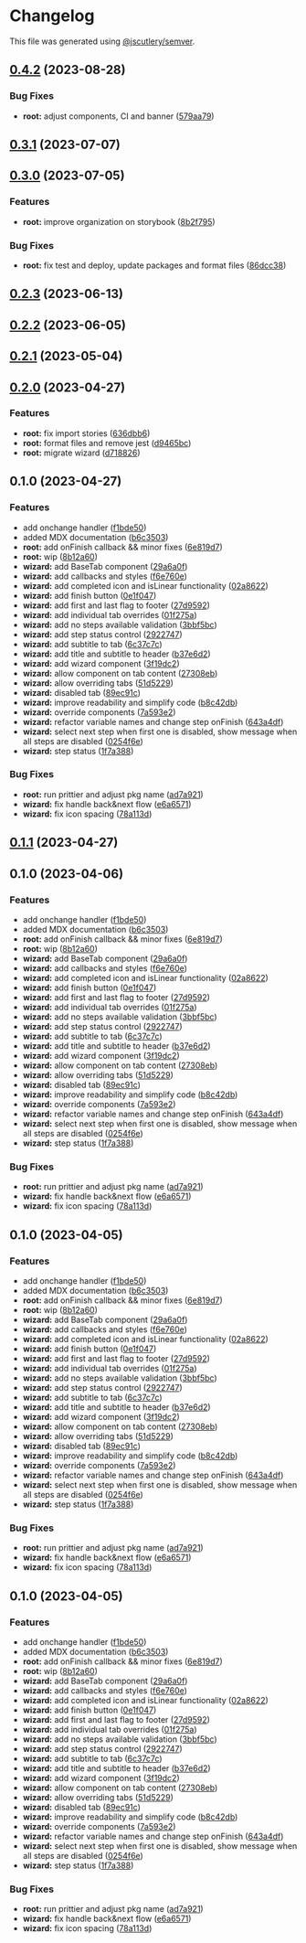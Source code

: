 # Changelog

This file was generated using [@jscutlery/semver](https://github.com/jscutlery/semver).

## [0.4.2](https://github.com/Novatics/novatics-ui/compare/wizard-0.4.1...wizard-0.4.2) (2023-08-28)


### Bug Fixes

* **root:** adjust components, CI and banner ([579aa79](https://github.com/Novatics/novatics-ui/commit/579aa791c1358545b3b8d50be1d00dbbebad0f16))

## [0.3.1](https://github.com/Novatics/novatics-ui/compare/wizard-0.3.0...wizard-0.3.1) (2023-07-07)

## [0.3.0](https://github.com/Novatics/novatics-ui/compare/wizard-0.2.3...wizard-0.3.0) (2023-07-05)


### Features

* **root:** improve organization on storybook ([8b2f795](https://github.com/Novatics/novatics-ui/commit/8b2f795811ab8304bb7d6ce2f56311949b3561d1))


### Bug Fixes

* **root:** fix test and deploy, update packages and format files ([86dcc38](https://github.com/Novatics/novatics-ui/commit/86dcc38a7efde19ca7051746e646663aea19ee28))

## [0.2.3](https://github.com/Novatics/novatics-ui/compare/wizard-0.2.2...wizard-0.2.3) (2023-06-13)

## [0.2.2](https://github.com/Novatics/novatics-ui/compare/wizard-0.2.1...wizard-0.2.2) (2023-06-05)

## [0.2.1](https://github.com/Novatics/novatics-ui/compare/wizard-0.2.0...wizard-0.2.1) (2023-05-04)

## [0.2.0](https://github.com/Novatics/novatics-ui/compare/wizard-0.1.0...wizard-0.2.0) (2023-04-27)


### Features

* **root:** fix import stories ([636dbb6](https://github.com/Novatics/novatics-ui/commit/636dbb6413892ac79bd5869afe247a0c28dd7db1))
* **root:** format files and remove jest ([d9465bc](https://github.com/Novatics/novatics-ui/commit/d9465bc1205be35fa970b607b6cb1d05aca4f756))
* **root:** migrate wizard ([d718826](https://github.com/Novatics/novatics-ui/commit/d718826c42d6b783565f781d74f3b05c774e371a))

## 0.1.0 (2023-04-27)


### Features

* add onchange handler ([f1bde50](https://github.com/Novatics/novatics-ui/commit/f1bde50487c3471496b7ba93aef2524f6b95f3b5))
* added MDX documentation ([b6c3503](https://github.com/Novatics/novatics-ui/commit/b6c3503df3a18e6f1441d8c30e8059478114d6af))
* **root:** add onFinish callback && minor fixes ([6e819d7](https://github.com/Novatics/novatics-ui/commit/6e819d7cd7b31615e39224c41867a8da390fef11))
* **root:** wip ([8b12a60](https://github.com/Novatics/novatics-ui/commit/8b12a60b31b40a5a05fbc6c714a4692d2eed1eea))
* **wizard:** add BaseTab component ([29a6a0f](https://github.com/Novatics/novatics-ui/commit/29a6a0f4f045e027bac73e6b81c7177a48893e5c))
* **wizard:** add callbacks and styles ([f6e760e](https://github.com/Novatics/novatics-ui/commit/f6e760e256e90066dd40399e94ee1a31edd9d095))
* **wizard:** add completed icon and isLinear functionality ([02a8622](https://github.com/Novatics/novatics-ui/commit/02a8622ebaf791a7f4bfdd7116327c9582f209b2))
* **wizard:** add finish button ([0e1f047](https://github.com/Novatics/novatics-ui/commit/0e1f04717026ec660b9ab83ecea8ca42b32a948c))
* **wizard:** add first and last flag to footer ([27d9592](https://github.com/Novatics/novatics-ui/commit/27d959215290a8924b89a6fbeccf7bf90c16ae70))
* **wizard:** add individual tab overrides ([01f275a](https://github.com/Novatics/novatics-ui/commit/01f275a4b23d4d3d65c132a3129acdb1099e42aa))
* **wizard:** add no steps available validation ([3bbf5bc](https://github.com/Novatics/novatics-ui/commit/3bbf5bcedaccaf2fe7e04addad999466ec734f62))
* **wizard:** add step status control ([2922747](https://github.com/Novatics/novatics-ui/commit/29227471ee8712a34571f05dd228bc3834a62bd7))
* **wizard:** add subtitle to tab ([6c37c7c](https://github.com/Novatics/novatics-ui/commit/6c37c7c2241818c2bc3a4a67933cac82c9630c2c))
* **wizard:** add title and subtitle to header ([b37e6d2](https://github.com/Novatics/novatics-ui/commit/b37e6d2b0082150ff0173736e2a0e1fc187b19c7))
* **wizard:** add wizard component ([3f19dc2](https://github.com/Novatics/novatics-ui/commit/3f19dc206bd5c05f8d3d4fcbe84f3e74815692ec))
* **wizard:** allow component on tab content ([27308eb](https://github.com/Novatics/novatics-ui/commit/27308ebc38a895dd6fc8e216a84920cd0bef47e3))
* **wizard:** allow overriding tabs ([51d5229](https://github.com/Novatics/novatics-ui/commit/51d5229b2374f2a7905e23f69f72c555b34d6855))
* **wizard:** disabled tab ([89ec91c](https://github.com/Novatics/novatics-ui/commit/89ec91c20de05d9ae6943c0095f8d3b9024d03ce))
* **wizard:** improve readability and simplify code ([b8c42db](https://github.com/Novatics/novatics-ui/commit/b8c42db5cad5c8d49c3072e0dd9b433eba27dd30))
* **wizard:** override components ([7a593e2](https://github.com/Novatics/novatics-ui/commit/7a593e2e21303baadd198fb9ad45b8846b60ba6e))
* **wizard:** refactor variable names and change step onFinish ([643a4df](https://github.com/Novatics/novatics-ui/commit/643a4df0760987d9629ca4719a261b71f24fb4a1))
* **wizard:** select next step when first one is disabled, show message when all steps are disabled ([0254f6e](https://github.com/Novatics/novatics-ui/commit/0254f6e4b06200ff2776caf1f7fc9ef27dcfabdc))
* **wizard:** step status ([1f7a388](https://github.com/Novatics/novatics-ui/commit/1f7a388408dfce2ab28845c16ff627babddc4f1d))


### Bug Fixes

* **root:** run prittier and adjust pkg name ([ad7a921](https://github.com/Novatics/novatics-ui/commit/ad7a9216557fe1a57aaadd3ab0378211e05371bf))
* **wizard:** fix handle back&next flow ([e6a6571](https://github.com/Novatics/novatics-ui/commit/e6a65719616d26cb1f689268774a1d54a84b81a0))
* **wizard:** fix icon spacing ([78a113d](https://github.com/Novatics/novatics-ui/commit/78a113ddf25c3f62c4e9e2d80e3f1c1f4f5dd282))

## [0.1.1](https://github.com/Novatics/novatics-ui/compare/wizard-0.1.0...wizard-0.1.1) (2023-04-27)

## 0.1.0 (2023-04-06)


### Features

* add onchange handler ([f1bde50](https://github.com/Novatics/novatics-ui/commit/f1bde50487c3471496b7ba93aef2524f6b95f3b5))
* added MDX documentation ([b6c3503](https://github.com/Novatics/novatics-ui/commit/b6c3503df3a18e6f1441d8c30e8059478114d6af))
* **root:** add onFinish callback && minor fixes ([6e819d7](https://github.com/Novatics/novatics-ui/commit/6e819d7cd7b31615e39224c41867a8da390fef11))
* **root:** wip ([8b12a60](https://github.com/Novatics/novatics-ui/commit/8b12a60b31b40a5a05fbc6c714a4692d2eed1eea))
* **wizard:** add BaseTab component ([29a6a0f](https://github.com/Novatics/novatics-ui/commit/29a6a0f4f045e027bac73e6b81c7177a48893e5c))
* **wizard:** add callbacks and styles ([f6e760e](https://github.com/Novatics/novatics-ui/commit/f6e760e256e90066dd40399e94ee1a31edd9d095))
* **wizard:** add completed icon and isLinear functionality ([02a8622](https://github.com/Novatics/novatics-ui/commit/02a8622ebaf791a7f4bfdd7116327c9582f209b2))
* **wizard:** add finish button ([0e1f047](https://github.com/Novatics/novatics-ui/commit/0e1f04717026ec660b9ab83ecea8ca42b32a948c))
* **wizard:** add first and last flag to footer ([27d9592](https://github.com/Novatics/novatics-ui/commit/27d959215290a8924b89a6fbeccf7bf90c16ae70))
* **wizard:** add individual tab overrides ([01f275a](https://github.com/Novatics/novatics-ui/commit/01f275a4b23d4d3d65c132a3129acdb1099e42aa))
* **wizard:** add no steps available validation ([3bbf5bc](https://github.com/Novatics/novatics-ui/commit/3bbf5bcedaccaf2fe7e04addad999466ec734f62))
* **wizard:** add step status control ([2922747](https://github.com/Novatics/novatics-ui/commit/29227471ee8712a34571f05dd228bc3834a62bd7))
* **wizard:** add subtitle to tab ([6c37c7c](https://github.com/Novatics/novatics-ui/commit/6c37c7c2241818c2bc3a4a67933cac82c9630c2c))
* **wizard:** add title and subtitle to header ([b37e6d2](https://github.com/Novatics/novatics-ui/commit/b37e6d2b0082150ff0173736e2a0e1fc187b19c7))
* **wizard:** add wizard component ([3f19dc2](https://github.com/Novatics/novatics-ui/commit/3f19dc206bd5c05f8d3d4fcbe84f3e74815692ec))
* **wizard:** allow component on tab content ([27308eb](https://github.com/Novatics/novatics-ui/commit/27308ebc38a895dd6fc8e216a84920cd0bef47e3))
* **wizard:** allow overriding tabs ([51d5229](https://github.com/Novatics/novatics-ui/commit/51d5229b2374f2a7905e23f69f72c555b34d6855))
* **wizard:** disabled tab ([89ec91c](https://github.com/Novatics/novatics-ui/commit/89ec91c20de05d9ae6943c0095f8d3b9024d03ce))
* **wizard:** improve readability and simplify code ([b8c42db](https://github.com/Novatics/novatics-ui/commit/b8c42db5cad5c8d49c3072e0dd9b433eba27dd30))
* **wizard:** override components ([7a593e2](https://github.com/Novatics/novatics-ui/commit/7a593e2e21303baadd198fb9ad45b8846b60ba6e))
* **wizard:** refactor variable names and change step onFinish ([643a4df](https://github.com/Novatics/novatics-ui/commit/643a4df0760987d9629ca4719a261b71f24fb4a1))
* **wizard:** select next step when first one is disabled, show message when all steps are disabled ([0254f6e](https://github.com/Novatics/novatics-ui/commit/0254f6e4b06200ff2776caf1f7fc9ef27dcfabdc))
* **wizard:** step status ([1f7a388](https://github.com/Novatics/novatics-ui/commit/1f7a388408dfce2ab28845c16ff627babddc4f1d))


### Bug Fixes

* **root:** run prittier and adjust pkg name ([ad7a921](https://github.com/Novatics/novatics-ui/commit/ad7a9216557fe1a57aaadd3ab0378211e05371bf))
* **wizard:** fix handle back&next flow ([e6a6571](https://github.com/Novatics/novatics-ui/commit/e6a65719616d26cb1f689268774a1d54a84b81a0))
* **wizard:** fix icon spacing ([78a113d](https://github.com/Novatics/novatics-ui/commit/78a113ddf25c3f62c4e9e2d80e3f1c1f4f5dd282))

## 0.1.0 (2023-04-05)


### Features

* add onchange handler ([f1bde50](https://github.com/Novatics/novatics-ui/commit/f1bde50487c3471496b7ba93aef2524f6b95f3b5))
* added MDX documentation ([b6c3503](https://github.com/Novatics/novatics-ui/commit/b6c3503df3a18e6f1441d8c30e8059478114d6af))
* **root:** add onFinish callback && minor fixes ([6e819d7](https://github.com/Novatics/novatics-ui/commit/6e819d7cd7b31615e39224c41867a8da390fef11))
* **root:** wip ([8b12a60](https://github.com/Novatics/novatics-ui/commit/8b12a60b31b40a5a05fbc6c714a4692d2eed1eea))
* **wizard:** add BaseTab component ([29a6a0f](https://github.com/Novatics/novatics-ui/commit/29a6a0f4f045e027bac73e6b81c7177a48893e5c))
* **wizard:** add callbacks and styles ([f6e760e](https://github.com/Novatics/novatics-ui/commit/f6e760e256e90066dd40399e94ee1a31edd9d095))
* **wizard:** add completed icon and isLinear functionality ([02a8622](https://github.com/Novatics/novatics-ui/commit/02a8622ebaf791a7f4bfdd7116327c9582f209b2))
* **wizard:** add finish button ([0e1f047](https://github.com/Novatics/novatics-ui/commit/0e1f04717026ec660b9ab83ecea8ca42b32a948c))
* **wizard:** add first and last flag to footer ([27d9592](https://github.com/Novatics/novatics-ui/commit/27d959215290a8924b89a6fbeccf7bf90c16ae70))
* **wizard:** add individual tab overrides ([01f275a](https://github.com/Novatics/novatics-ui/commit/01f275a4b23d4d3d65c132a3129acdb1099e42aa))
* **wizard:** add no steps available validation ([3bbf5bc](https://github.com/Novatics/novatics-ui/commit/3bbf5bcedaccaf2fe7e04addad999466ec734f62))
* **wizard:** add step status control ([2922747](https://github.com/Novatics/novatics-ui/commit/29227471ee8712a34571f05dd228bc3834a62bd7))
* **wizard:** add subtitle to tab ([6c37c7c](https://github.com/Novatics/novatics-ui/commit/6c37c7c2241818c2bc3a4a67933cac82c9630c2c))
* **wizard:** add title and subtitle to header ([b37e6d2](https://github.com/Novatics/novatics-ui/commit/b37e6d2b0082150ff0173736e2a0e1fc187b19c7))
* **wizard:** add wizard component ([3f19dc2](https://github.com/Novatics/novatics-ui/commit/3f19dc206bd5c05f8d3d4fcbe84f3e74815692ec))
* **wizard:** allow component on tab content ([27308eb](https://github.com/Novatics/novatics-ui/commit/27308ebc38a895dd6fc8e216a84920cd0bef47e3))
* **wizard:** allow overriding tabs ([51d5229](https://github.com/Novatics/novatics-ui/commit/51d5229b2374f2a7905e23f69f72c555b34d6855))
* **wizard:** disabled tab ([89ec91c](https://github.com/Novatics/novatics-ui/commit/89ec91c20de05d9ae6943c0095f8d3b9024d03ce))
* **wizard:** improve readability and simplify code ([b8c42db](https://github.com/Novatics/novatics-ui/commit/b8c42db5cad5c8d49c3072e0dd9b433eba27dd30))
* **wizard:** override components ([7a593e2](https://github.com/Novatics/novatics-ui/commit/7a593e2e21303baadd198fb9ad45b8846b60ba6e))
* **wizard:** refactor variable names and change step onFinish ([643a4df](https://github.com/Novatics/novatics-ui/commit/643a4df0760987d9629ca4719a261b71f24fb4a1))
* **wizard:** select next step when first one is disabled, show message when all steps are disabled ([0254f6e](https://github.com/Novatics/novatics-ui/commit/0254f6e4b06200ff2776caf1f7fc9ef27dcfabdc))
* **wizard:** step status ([1f7a388](https://github.com/Novatics/novatics-ui/commit/1f7a388408dfce2ab28845c16ff627babddc4f1d))


### Bug Fixes

* **root:** run prittier and adjust pkg name ([ad7a921](https://github.com/Novatics/novatics-ui/commit/ad7a9216557fe1a57aaadd3ab0378211e05371bf))
* **wizard:** fix handle back&next flow ([e6a6571](https://github.com/Novatics/novatics-ui/commit/e6a65719616d26cb1f689268774a1d54a84b81a0))
* **wizard:** fix icon spacing ([78a113d](https://github.com/Novatics/novatics-ui/commit/78a113ddf25c3f62c4e9e2d80e3f1c1f4f5dd282))

## 0.1.0 (2023-04-05)


### Features

* add onchange handler ([f1bde50](https://github.com/Novatics/novatics-ui/commit/f1bde50487c3471496b7ba93aef2524f6b95f3b5))
* added MDX documentation ([b6c3503](https://github.com/Novatics/novatics-ui/commit/b6c3503df3a18e6f1441d8c30e8059478114d6af))
* **root:** add onFinish callback && minor fixes ([6e819d7](https://github.com/Novatics/novatics-ui/commit/6e819d7cd7b31615e39224c41867a8da390fef11))
* **root:** wip ([8b12a60](https://github.com/Novatics/novatics-ui/commit/8b12a60b31b40a5a05fbc6c714a4692d2eed1eea))
* **wizard:** add BaseTab component ([29a6a0f](https://github.com/Novatics/novatics-ui/commit/29a6a0f4f045e027bac73e6b81c7177a48893e5c))
* **wizard:** add callbacks and styles ([f6e760e](https://github.com/Novatics/novatics-ui/commit/f6e760e256e90066dd40399e94ee1a31edd9d095))
* **wizard:** add completed icon and isLinear functionality ([02a8622](https://github.com/Novatics/novatics-ui/commit/02a8622ebaf791a7f4bfdd7116327c9582f209b2))
* **wizard:** add finish button ([0e1f047](https://github.com/Novatics/novatics-ui/commit/0e1f04717026ec660b9ab83ecea8ca42b32a948c))
* **wizard:** add first and last flag to footer ([27d9592](https://github.com/Novatics/novatics-ui/commit/27d959215290a8924b89a6fbeccf7bf90c16ae70))
* **wizard:** add individual tab overrides ([01f275a](https://github.com/Novatics/novatics-ui/commit/01f275a4b23d4d3d65c132a3129acdb1099e42aa))
* **wizard:** add no steps available validation ([3bbf5bc](https://github.com/Novatics/novatics-ui/commit/3bbf5bcedaccaf2fe7e04addad999466ec734f62))
* **wizard:** add step status control ([2922747](https://github.com/Novatics/novatics-ui/commit/29227471ee8712a34571f05dd228bc3834a62bd7))
* **wizard:** add subtitle to tab ([6c37c7c](https://github.com/Novatics/novatics-ui/commit/6c37c7c2241818c2bc3a4a67933cac82c9630c2c))
* **wizard:** add title and subtitle to header ([b37e6d2](https://github.com/Novatics/novatics-ui/commit/b37e6d2b0082150ff0173736e2a0e1fc187b19c7))
* **wizard:** add wizard component ([3f19dc2](https://github.com/Novatics/novatics-ui/commit/3f19dc206bd5c05f8d3d4fcbe84f3e74815692ec))
* **wizard:** allow component on tab content ([27308eb](https://github.com/Novatics/novatics-ui/commit/27308ebc38a895dd6fc8e216a84920cd0bef47e3))
* **wizard:** allow overriding tabs ([51d5229](https://github.com/Novatics/novatics-ui/commit/51d5229b2374f2a7905e23f69f72c555b34d6855))
* **wizard:** disabled tab ([89ec91c](https://github.com/Novatics/novatics-ui/commit/89ec91c20de05d9ae6943c0095f8d3b9024d03ce))
* **wizard:** improve readability and simplify code ([b8c42db](https://github.com/Novatics/novatics-ui/commit/b8c42db5cad5c8d49c3072e0dd9b433eba27dd30))
* **wizard:** override components ([7a593e2](https://github.com/Novatics/novatics-ui/commit/7a593e2e21303baadd198fb9ad45b8846b60ba6e))
* **wizard:** refactor variable names and change step onFinish ([643a4df](https://github.com/Novatics/novatics-ui/commit/643a4df0760987d9629ca4719a261b71f24fb4a1))
* **wizard:** select next step when first one is disabled, show message when all steps are disabled ([0254f6e](https://github.com/Novatics/novatics-ui/commit/0254f6e4b06200ff2776caf1f7fc9ef27dcfabdc))
* **wizard:** step status ([1f7a388](https://github.com/Novatics/novatics-ui/commit/1f7a388408dfce2ab28845c16ff627babddc4f1d))


### Bug Fixes

* **root:** run prittier and adjust pkg name ([ad7a921](https://github.com/Novatics/novatics-ui/commit/ad7a9216557fe1a57aaadd3ab0378211e05371bf))
* **wizard:** fix handle back&next flow ([e6a6571](https://github.com/Novatics/novatics-ui/commit/e6a65719616d26cb1f689268774a1d54a84b81a0))
* **wizard:** fix icon spacing ([78a113d](https://github.com/Novatics/novatics-ui/commit/78a113ddf25c3f62c4e9e2d80e3f1c1f4f5dd282))
